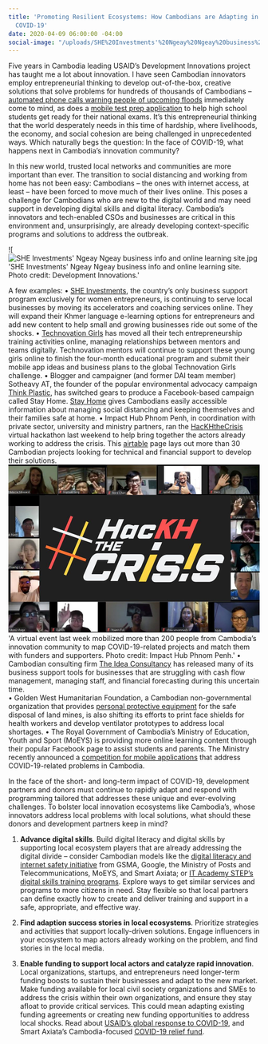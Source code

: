 ```yaml
---
title: 'Promoting Resilient Ecosystems: How Cambodians are Adapting in the Face of
  COVID-19'
date: 2020-04-09 06:00:00 -04:00
social-image: "/uploads/SHE%20Investments'%20Ngeay%20Ngeay%20business%20info%20and%20online%20learning%20site.jpg"
---
```


Five years in Cambodia leading USAID’s Development Innovations project has taught me a lot about innovation. I have seen Cambodian innovators employ entrepreneurial thinking to develop out-of-the-box, creative solutions that solve problems for hundreds of thousands of Cambodians – [automated phone calls warning people of upcoming floods](https://www.development-innovations.org/blog/the-tech-mermaid-alert/) immediately come to mind, as does a [mobile test prep application](https://www.edemy.org/#tesdopi) to help high school students get ready for their national exams. It’s this entrepreneurial thinking that the world desperately needs in this time of hardship, where livelihoods, the economy, and social cohesion are being challenged in unprecedented ways. Which naturally begs the question: In the face of COVID-19, what happens next in Cambodia’s innovation community?

<!--more-->

In this new world, trusted local networks and communities are more important than ever. The transition to social distancing and working from home has not been easy: Cambodians – the ones with internet access, at least – have been forced to move much of their lives online. This poses a challenge for Cambodians who are new to the digital world and may need support in developing digital skills and digital literacy. Cambodia’s innovators and tech-enabled CSOs and businesses are critical in this environment and, unsurprisingly, are already developing context-specific programs and solutions to address the outbreak.

!\[![SHE Investments' Ngeay Ngeay business info and online learning site.jpg](/uploads/SHE%20Investments'%20Ngeay%20Ngeay%20business%20info%20and%20online%20learning%20site.jpg)'SHE Investments' Ngeay Ngeay business info and online learning site. Photo credit: Development Innovations.'

A few examples:
• [SHE Investments](https://www.sheinvestments.com/), the country’s only business support program exclusively for women entrepreneurs, is continuing to serve local businesses by moving its accelerators and coaching services online. They will expand their Khmer language e-learning options for entrepreneurs and add new content to help small and growing businesses ride out some of the shocks.
• [Technovation Girls](http://technovationcambodia.com/) has moved all their tech entrepreneurship training activities online, managing relationships between mentors and teams digitally. Technovation mentors will continue to support these young girls online to finish the four-month educational program and submit their mobile app ideas and business plans to the global Technovation Girls challenge.
• Blogger and campaigner (and former DAI team member) Sotheavy AT, the founder of the popular environmental advocacy campaign [Think Plastic](https://www.facebook.com/ThinkPlasticNow), has switched gears to produce a Facebook-based campaign called Stay Home. [Stay Home](https://www.facebook.com/stayhome11/) gives Cambodians easily accessible information about managing social distancing and keeping themselves and their families safe at home.
• Impact Hub Phnom Penh, in coordination with private sector, university and ministry partners, ran the [HacKHtheCrisis](http://geeksincambodia.com/more-than-35-solutions-to-fight-covid-19-in-cambodia-found-at-hackhthecrisis/) virtual hackathon last weekend to help bring together the actors already working to address the crisis. This [airtable](https://airtable.com/shrfFRp1yD7mVq1CQ/tbl7cKMi1NsjBTnQD/viwRR5Vamfvq3zK9Y?blocks=hide) page lays out more than 30 Cambodian projects looking for technical and financial support to develop their solutions.
![Impact Hub HacKHthecrisis.jpg](/uploads/Impact%20Hub%20HacKHthecrisis.jpg)'A virtual event last week mobilized more than 200 people from Cambodia’s innovation community to map COVID-19-related projects and match them with funders and supporters. Photo credit: Impact Hub Phnom Penh.'
• Cambodian consulting firm [The Idea Consultancy](https://www.theideaconsultants.co/blog/howtomanageyourcashduringcovid19smallbusiness) has released many of its business support tools for businesses that are struggling with cash flow management, managing staff, and financial forecasting during this uncertain time.\
• Golden West Humanitarian Foundation, a Cambodian non-governmental organization that provides [personal protective equipment](https://cambodianess.com/article/ngo-to-create-medical-face-shields-for-cambodian-healthcare-workers) for the safe disposal of land mines, is also shifting its efforts to print face shields for health workers and develop ventilator prototypes to address local shortages.
• The Royal Government of Cambodia’s Ministry of Education, Youth and Sport (MoEYS) is providing more online learning content through their popular Facebook page to assist students and parents. The Ministry recently announced a [competition for mobile applications](http://www.moeys.gov.kh/index.php/en/minister-page/3579.html#.Xo4LA4hKhPZ) that address COVID-19-related problems in Cambodia.

In the face of the short- and long-term impact of COVID-19, development partners and donors must continue to rapidly adapt and respond with programming tailored that addresses these unique and ever-evolving challenges. To bolster local innovation ecosystems like Cambodia’s, whose innovators address local problems with local solutions, what should these donors and development partners keep in mind?

1. **Advance digital skills**. Build digital literacy and digital skills by supporting local ecosystem players that are already addressing the digital divide – consider Cambodian models like the [digital literacy and internet safety initiative](https://www.smart.com.kh/cambodias-digital-literacy-and-internet-safety-pilot-program-concludes/) from GSMA, Google, the Ministry of Posts and Telecommunications, MoEYS, and Smart Axiata; or [IT Academy STEP’s digital skills training programs](https://cambodia.itstep.org/about-academy/). Explore ways to get similar services and programs to more citizens in need. Stay flexible so that local partners can define exactly how to create and deliver training and support in a safe, appropriate, and effective way.


2. **Find adaption success stories in local ecosystems**. Prioritize strategies and activities that support locally-driven solutions. Engage influencers in your ecosystem to map actors already working on the problem, and find stories in the local media.


3. **Enable funding to support local actors and catalyze rapid innovation**. Local organizations, startups, and entrepreneurs need longer-term funding boosts to sustain their businesses and adapt to the new market. Make funding available for local civil society organizations and SMEs to address the crisis within their own organizations, and ensure they stay afloat to provide critical services. This could mean adapting existing funding agreements or creating new funding opportunities to address local shocks.  Read about [USAID’s global response to COVID-19](https://www.usaid.gov/coronavirus/funding-requests-unsolicited-proposals), and Smart Axiata’s Cambodia-focused [COVID-19 relief fund](https://www.smart.com.kh/smart-axiata-announces-1-million-usd-covid-19-relief-fund/).